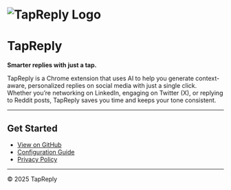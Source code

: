 # ![TapReply Logo](/assets/icon-128.png)

# TapReply  
**Smarter replies with just a tap.**

TapReply is a Chrome extension that uses AI to help you generate context-aware, personalized replies on social media with just a single click.  
Whether you’re networking on LinkedIn, engaging on Twitter (X), or replying to Reddit posts, TapReply saves you time and keeps your tone consistent.

---

## Get Started
- [View on GitHub](https://github.com/thewillft/tapreply)
- [Configuration Guide](configuration.md)
- [Privacy Policy](privacy-policy.md)

---

© 2025 TapReply
